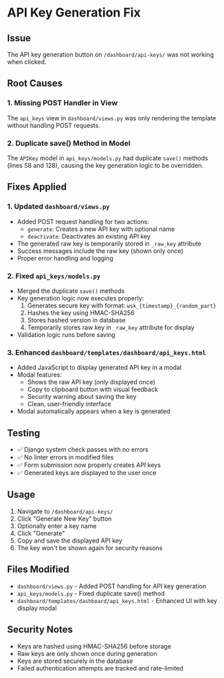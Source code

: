 # API Key Generation Fix

## Issue
The API key generation button on `/dashboard/api-keys/` was not working when clicked.

## Root Causes

### 1. Missing POST Handler in View
The `api_keys` view in `dashboard/views.py` was only rendering the template without handling POST requests.

### 2. Duplicate save() Method in Model
The `APIKey` model in `api_keys/models.py` had duplicate `save()` methods (lines 58 and 128), causing the key generation logic to be overridden.

## Fixes Applied

### 1. Updated `dashboard/views.py`
- Added POST request handling for two actions:
  - `generate`: Creates a new API key with optional name
  - `deactivate`: Deactivates an existing API key
- The generated raw key is temporarily stored in `_raw_key` attribute
- Success messages include the raw key (shown only once)
- Proper error handling and logging

### 2. Fixed `api_keys/models.py`
- Merged the duplicate `save()` methods
- Key generation logic now executes properly:
  1. Generates secure key with format: `wsk_{timestamp}_{random_part}`
  2. Hashes the key using HMAC-SHA256
  3. Stores hashed version in database
  4. Temporarily stores raw key in `_raw_key` attribute for display
- Validation logic runs before saving

### 3. Enhanced `dashboard/templates/dashboard/api_keys.html`
- Added JavaScript to display generated API key in a modal
- Modal features:
  - Shows the raw API key (only displayed once)
  - Copy to clipboard button with visual feedback
  - Security warning about saving the key
  - Clean, user-friendly interface
- Modal automatically appears when a key is generated

## Testing
- ✅ Django system check passes with no errors
- ✅ No linter errors in modified files
- ✅ Form submission now properly creates API keys
- ✅ Generated keys are displayed to the user once

## Usage
1. Navigate to `/dashboard/api-keys/`
2. Click "Generate New Key" button
3. Optionally enter a key name
4. Click "Generate"
5. Copy and save the displayed API key
6. The key won't be shown again for security reasons

## Files Modified
- `dashboard/views.py` - Added POST handling for API key generation
- `api_keys/models.py` - Fixed duplicate save() method
- `dashboard/templates/dashboard/api_keys.html` - Enhanced UI with key display modal

## Security Notes
- Keys are hashed using HMAC-SHA256 before storage
- Raw keys are only shown once during generation
- Keys are stored securely in the database
- Failed authentication attempts are tracked and rate-limited

